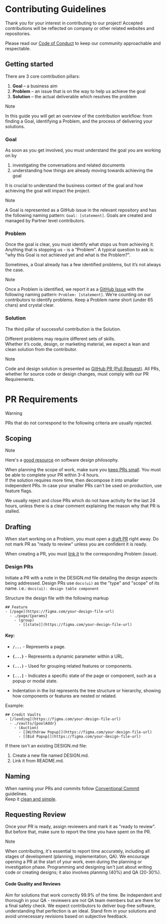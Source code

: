 # Contributing Guidelines

Thank you for your interest in contributing to our project! Accepted contributions will be reflected on company or other related websites and repositories. 

Please read our [Code of Conduct](./CODE_OF_CONDUCT.md) to keep our community approachable and respectable.

## Getting started

There are 3 core contribution pillars:
1. **Goal** – a business aim
1. **Problem** – an issue that is on the way to help us achieve the goal
1. **Solution** –  the actual deliverable which resolves the problem

> [!NOTE]
> In this guide you will get an overview of the contribution workflow: from finding a Goal, identifying a Problem, and the process of delivering your solutions.

### Goal

As soon as you get involved, you must understand the goal you are working on by

1. investigating the conversations and related documents
1. understanding how things are already moving towards achieving the goal 

It is crucial to understand the business context of the goal and how achieving the goal will impact the project.

> [!NOTE]
> A Goal is represented as a GitHub issue in the relevant repository and has the following naming pattern: `Goal: [statement]`. Goals are created and managed by Partner level contributors.

### Problem

Once the goal is clear, you must identify what stops us from achieving it. Anything that is stopping us - is a “Problem”. A typical question to ask is: "why this Goal is not achieved yet and what is the Problem?".

Sometimes, a Goal already has a few identified problems, but it’s not always the case.

> [!NOTE]
> Once a Problem is identified, we report it as a [GitHub Issue](https://docs.github.com/en/issues) with the following naming pattern: `Problem: [statement]`. We’re counting on our contributors to identify problems. Keep a Problem name short (under 65 chars) and crystal clear. 

### Solution

The third pillar of successful contribution is the Solution.

Different problems may require different sets of skills.  
Whether it’s code, design, or marketing material, we expect a lean and clean solution from the contributor.

> [!NOTE]
> Code and design solution is presented as [GitHub PR (Pull Request)](https://docs.github.com/en/pull-requests). All PRs, whether for source code or design changes, must comply with our PR Requirements.

# PR Requirements

> [!WARNING]
> PRs that do not correspond to the following criteria are usually rejected.

## Scoping

> [!NOTE]
> Here's a [good resource](https://youtu.be/bmSAYlu0NcY?si=2lLQeY1PGCY9tcvX) on software design philosophy.

When planning the scope of work, make sure you [keep PRs small](https://artsy.github.io/blog/2021/03/09/strategies-for-small-focused-pull-requests/). You must be able to complete your PR within 3-4 hours.  
If the solution requires more time, then decompose it into smaller independent PRs. In case your smaller PRs can't be used on production, use feature flags.

We usually reject and close PRs which do not have activity for the last 24 hours, unless there is a clear comment explaining the reason why that PR is stalled.

## Drafting
When start working on a Problem, you must open a [draft PR](https://docs.github.com/en/pull-requests/collaborating-with-pull-requests/proposing-changes-to-your-work-with-pull-requests/about-pull-requests#draft-pull-requests) right away. Do not mark PR as "ready to review" unless you are confident it is ready.

When creating a PR, you must [link it](https://docs.github.com/en/issues/tracking-your-work-with-issues/linking-a-pull-request-to-an-issue#linking-a-pull-request-to-an-issue-using-a-keyword) to the corresponding Problem (issue).

### Design PRs

Initiate a PR with a note in the DESIGN.md file detailing the design aspects being addressed. 
Design PRs use `docs(ui)` as the "type" and "scope" of its name. i.e.: `docs(ui): design table component`

Structure the design file with the following markup

```
## Feature
- [/page](https://figma.com/your-design-file-url)
  - ./page/{params} 
    - (group)
      - [[state]](https://figma.com/your-design-file-url)
```
#### Key:
- **`/...`** - Represents a page.
- **`{...}`** - Represents a dynamic parameter within a URL.
- **`(...)`** - Used for grouping related features or components.
- **`[...]`** - Indicates a specific state of the page or component, such as a popup or modal state.

- Indentation in the list represents the tree structure or hierarchy, showing how components or features are nested or related.

Example:
```
## Credit Vaults
- [/lending](https://figma.com/your-design-file-url)
  - ./vaults/{poolAddr} 
    - (Auction)
      - [[Withdraw Popup]](https://figma.com/your-design-file-url)
      - [[Bid Popup]](https://figma.com/your-design-file-url)
```

If there isn't an existing DESIGN.md file:

1. Create a new file named DESIGN.md.
1. Link it from README.md.

## Naming
When naming your PRs and commits follow [Conventional Commit](https://www.conventionalcommits.org) guidelines.  
Keep it [clean and simple](https://pulsar.apache.org/contribute/develop-semantic-title/#how-to-write-good-pr-titles).

## Requesting Review
Once your PR is ready, assign reviewers and mark it as "ready to review". But before that, make sure to report the time you have spent on the PR.

> [!NOTE]
> When contributing, it's essential to report time accurately, including all stages of development (planning, implementation, QA). We encourage opening a PR at the start of your work, even during the planning or investigation phase. Programming and designing isn't just about writing code or creating designs; it also involves planning (40%) and QA (20-30%). 
> 

#### Code Quality and Reviews

Aim for solutions that work correctly 99.9% of the time. Be independent and thorough in your QA - reviewers are not QA team members but are there for a final safety check. We expect contributors to deliver bug-free software, understanding that perfection is an ideal. Stand firm in your solutions and avoid unnecessary revisions based on subjective feedback.

